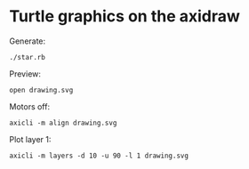 # Turtle graphics on the axidraw

Generate:

```
./star.rb
```

Preview:

```
open drawing.svg
```

Motors off:

```
axicli -m align drawing.svg
```

Plot layer 1:

```
axicli -m layers -d 10 -u 90 -l 1 drawing.svg
```

